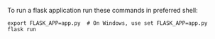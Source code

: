 To run a flask application run these commands in preferred shell:
```shell
export FLASK_APP=app.py  # On Windows, use set FLASK_APP=app.py
flask run
```
